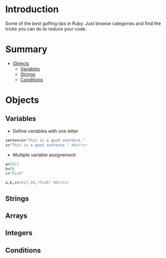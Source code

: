 # Introduction
Some of the best golfing tips in Ruby.
Just browse categories and find the tricks you can do to reduce your code.

# Summary
* [Objects](#Objects)
  * [Variables](#Variables)
  * [Strings](#Strings)
  * [Conditions](#Conditions)

# Objects
## Variables
- Define variables with one letter
```ruby
sentence="This is a good sentence."
s="This is a good sentence." #Better
```

- Multiple variable assignement
```ruby
a=2017
b=50         
c="Fish"

a,b,c=2017,50,"Fish" #Better
```

## Strings

## Arrays

## Integers

## Conditions

